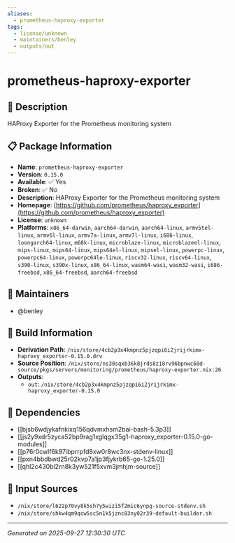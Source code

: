 ```yaml
---
aliases:
  - prometheus-haproxy-exporter
tags:
  - license/unknown
  - maintainers/benley
  - outputs/out
---
```


# prometheus-haproxy-exporter

## 📝 Description

HAProxy Exporter for the Prometheus monitoring system

## 📋 Package Information

- **Name**: `prometheus-haproxy-exporter`
- **Version**: `0.15.0`
- **Available**: ✅ Yes
- **Broken**: ✅ No
- **Description**: HAProxy Exporter for the Prometheus monitoring system
- **Homepage**: [https://github.com/prometheus/haproxy_exporter](https://github.com/prometheus/haproxy_exporter)
- **License**: `unknown`
- **Platforms**: `x86_64-darwin`, `aarch64-darwin`, `aarch64-linux`, `armv5tel-linux`, `armv6l-linux`, `armv7a-linux`, `armv7l-linux`, `i686-linux`, `loongarch64-linux`, `m68k-linux`, `microblaze-linux`, `microblazeel-linux`, `mips-linux`, `mips64-linux`, `mips64el-linux`, `mipsel-linux`, `powerpc-linux`, `powerpc64-linux`, `powerpc64le-linux`, `riscv32-linux`, `riscv64-linux`, `s390-linux`, `s390x-linux`, `x86_64-linux`, `wasm64-wasi`, `wasm32-wasi`, `i686-freebsd`, `x86_64-freebsd`, `aarch64-freebsd`
## 👥 Maintainers

- @benley


## 🔧 Build Information

- **Derivation Path**: `/nix/store/4cb2p3x4kmpnz5pjzqpi6i2jrijrkimx-haproxy_exporter-0.15.0.drv`
- **Source Position**: `/nix/store/ns30sqxb36k8jrds8z18rv96bpnwc60d-source/pkgs/servers/monitoring/prometheus/haproxy-exporter.nix:26`
- **Outputs**:
  - `out`:  `/nix/store/4cb2p3x4kmpnz5pjzqpi6i2jrijrkimx-haproxy_exporter-0.15.0`

## 🔗 Dependencies

- [[bjsb6wdjykafnkixq156qdvmxhsm2bai-bash-5.3p3]]
- [[js2y9xdr5zyca52bp9rag1xglqgx35g1-haproxy_exporter-0.15.0-go-modules]]
- [[p76r0cwlf6k97ibprrpfd8xw0r8wc3nx-stdenv-linux]]
- [[pxn4bbdbwd25r02kvp7a1jp3fjykrb65-go-1.25.0]]
- [[qhl2c430bl2rn8k3yw521f5xvm3jmhjm-source]]

## 📁 Input Sources

- `/nix/store/l622p70vy8k5sh7y5wizi5f2mic6ynpg-source-stdenv.sh`
- `/nix/store/shkw4qm9qcw5sc5n1k5jznc83ny02r39-default-builder.sh`

---
*Generated on 2025-09-27 12:30:30 UTC*

